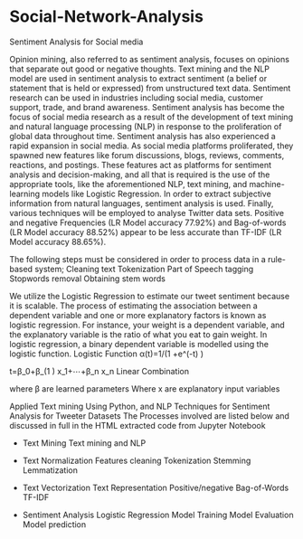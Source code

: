 # Social-Network-Analysis
Sentiment Analysis for Social media

Opinion mining, also referred to as sentiment analysis, focuses on opinions that separate out good or negative thoughts. Text mining and the NLP model are used in sentiment analysis to extract sentiment (a belief or statement that is held or expressed) from unstructured text data. Sentiment research can be used in industries including social media, customer support, trade, and brand awareness. Sentiment analysis has become the focus of social media research as a result of the development of text mining and natural language processing (NLP) in response to the proliferation of global data throughout time. Sentiment analysis has also experienced a rapid expansion in social media. As social media platforms proliferated, they spawned new features like forum discussions, blogs, reviews, comments, reactions, and postings. These features act as platforms for sentiment analysis and decision-making, and all that is required is the use of the appropriate tools, like the aforementioned NLP, text mining, and machine-learning models like Logistic Regression. In order to extract subjective information from natural languages, sentiment analysis is used. Finally, various techniques will be employed to analyse Twitter data sets. Positive and negative Frequencies (LR Model accuracy 77.92%) and Bag-of-words (LR Model accuracy 88.52%) appear to be less accurate than TF-IDF (LR Model accuracy 88.65%).

The following steps must be considered in order to process data in a rule-based system;
Cleaning text
Tokenization
Part of Speech tagging
Stopwords removal
Obtaining stem words

We utilize the Logistic Regression to estimate our tweet sentiment because it is scalable.
The process of estimating the association between a dependent variable and one or more explanatory factors is known as logistic regression. For instance, your weight is a dependent variable, and the explanatory variable is the ratio of what you eat to gain weight. In logistic regression, a binary dependent variable is modelled using the logistic function.
Logistic Function
α(t)=1/(1 +e^(-t) )

t=β_0+β_(1 ) x_1+⋯+β_n x_n     Linear Combination

where β are learned parameters
Where x are explanatory input variables

Applied Text mining Using Python, and NLP Techniques for Sentiment Analysis for Tweeter Datasets
The Processes involved are listed below and discussed in full in the HTML extracted code from Jupyter Notebook
-	Text Mining
Text mining and NLP

-	Text Normalization
Features cleaning
Tokenization
Stemming
Lemmatization

-	Text Vectorization
Text Representation
Positive/negative
Bag-of-Words
TF-IDF

-	Sentiment Analysis
Logistic Regression
Model Training
Model Evaluation
Model prediction
